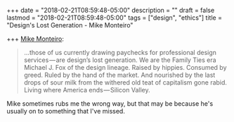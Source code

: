 +++
date = "2018-02-21T08:59:48-05:00"
description = ""
draft = false
lastmod = "2018-02-21T08:59:48-05:00"
tags = ["design", "ethics"]
title = "Design's Lost Generation - Mike Monteiro"

+++
[Mike Monteiro](https://medium.com/@monteiro/designs-lost-generation-ac7289549017):

> ...those of us currently drawing paychecks for professional design services — are design’s lost generation. We are the Family Ties era Michael J. Fox of the design lineage. Raised by hippies. Consumed by greed. Ruled by the hand of the market. And nourished by the last drops of sour milk from the withered old teat of capitalism gone rabid. Living where America ends — Silicon Valley.

Mike sometimes rubs me the wrong way, but that may be because he's usually on to something that I've missed.

